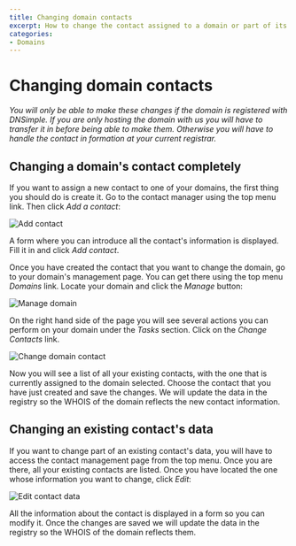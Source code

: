 ```yaml
---
title: Changing domain contacts
excerpt: How to change the contact assigned to a domain or part of its data
categories:
- Domains
---
```


# Changing domain contacts

*You will only be able to make these changes if the domain is registered with DNSimple. If you are only hosting the domain with us you will have to transfer it in before being able to make them. Otherwise you will have to handle the contact in formation at your current registrar.*



## Changing a domain's contact completely

If you want to assign a new contact to one of your domains, the first thing you should do is create it. Go to the contact manager using the top menu link. Then click *Add a contact*:

![Add contact](http://cl.ly/Uphy/change-contact-1.jpg)

A form where you can introduce all the contact's information is displayed. Fill it in and click *Add contact*.

Once you have created the contact that you want to change the domain, go to your domain's management page. You can get there using the top menu *Domains* link. Locate your domain and click the *Manage* button:

![Manage domain](http://cl.ly/UqM5/change-contact-2.jpg)

On the right hand side of the page you will see several actions you can perform on your domain under the *Tasks* section. Click on the *Change Contacts* link.

![Change domain contact](http://cl.ly/Uqnw/change-contact-3.jpg)

Now you will see a list of all your existing contacts, with the one that is currently assigned to the domain selected. Choose the contact that you have just created and save the changes. We will update the data in the registry so the WHOIS of the domain reflects the new contact information.



## Changing an existing contact's data

If you want to change part of an existing contact's data, you will have to access the contact management page from the top menu. Once you are there, all your existing contacts are listed. Once you have located the one whose information you want to change, click *Edit*:

![Edit contact data](http://cl.ly/Uqum/edit-existing-contact-1.jpg)

All the information about the contact is displayed in a form so you can modify it. Once the changes are saved we will update the data in the registry so the WHOIS of the domain reflects them.


